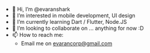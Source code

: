 - 👋 Hi, I’m @evaranshark
- 👀 I’m interested in mobile development, UI design
- 🌱 I’m currently learning Dart / Flutter, Node.JS
- 💞️ I’m looking to collaborate on ... anything for now :D
- 📫 How to reach me:
  * Email me on evarancorp@gmail.com

<!---
evaranshark/evaranshark is a ✨ special ✨ repository because its `README.md` (this file) appears on your GitHub profile.
You can click the Preview link to take a look at your changes.
--->
